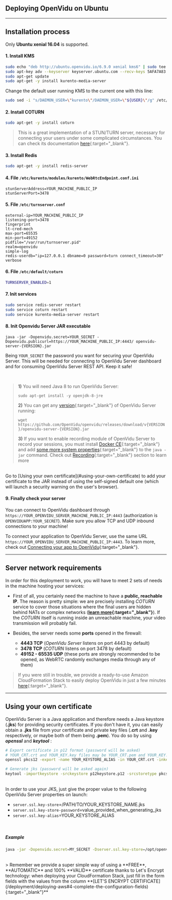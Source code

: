<h2 id="section-title">Deploying OpenVidu on Ubuntu</h2>
<hr>

## Installation process

Only **Ubuntu xenial 16.04** is supported.

#### 1. Install KMS
```bash
sudo echo "deb http://ubuntu.openvidu.io/6.9.0 xenial kms6" | sudo tee /etc/apt/sources.list.d/kurento.list
sudo apt-key adv --keyserver keyserver.ubuntu.com --recv-keys 5AFA7A83
sudo apt-get update
sudo apt-get -y install kurento-media-server
```

Change the default user running KMS to the current one with this line:

```bash
sudo sed -i "s/DAEMON_USER=\"kurento\"/DAEMON_USER=\"${USER}\"/g" /etc/default/kurento-media-server
```

#### 2. Install COTURN
```bash
sudo apt-get -y install coturn
```

> This is a great implementation of a STUN/TURN server, necessary for connecting your users under some complicated circumstances. You can check its documentation [here](https://github.com/coturn/coturn){:target="_blank"}.

#### 3. Install Redis
```bash
sudo apt-get -y install redis-server
```

#### 4. File `/etc/kurento/modules/kurento/WebRtcEndpoint.conf.ini`
```console
stunServerAddress=YOUR_MACHINE_PUBLIC_IP
stunServerPort=3478
```

#### 5. File `/etc/turnserver.conf`
```console
external-ip=YOUR_MACHINE_PUBLIC_IP
listening-port=3478
fingerprint
lt-cred-mech
max-port=65535
min-port=49152
pidfile="/var/run/turnserver.pid"
realm=openvidu
simple-log
redis-userdb="ip=127.0.0.1 dbname=0 password=turn connect_timeout=30"
verbose
```

#### 6. File `/etc/default/coturn`
```bash
TURNSERVER_ENABLED=1
```

#### 7. Init services
```bash
sudo service redis-server restart
sudo service coturn restart
sudo service kurento-media-server restart
```

#### 8. Init Openvidu Server JAR executable

```console
java -jar -Dopenvidu.secret=YOUR_SECRET -Dopenvidu.publicurl=https://YOUR_MACHINE_PUBLIC_IP:4443/ openvidu-server-{VERSION}.jar
```

Being `YOUR_SECRET` the password you want for securing your OpenVidu Server. This will be needed for connecting to OpenVidu Server dashboard and for consuming OpenVidu Server REST API. Keep it safe!

<br>

> **1)** You will need Java 8 to run OpenVidu Server:
> 
> `sudo apt-get install -y openjdk-8-jre`</br>
> 
> **2)** You can get any [version](/releases/){:target="_blank"} of OpenVidu Server running:
> 
> `wget https://github.com/OpenVidu/openvidu/releases/download/v{VERSION}/openvidu-server-{VERSION}.jar`</br>
>
> **3)** If you want to enable recording module of OpenVidu Server to record your sessions, you must install [Docker CE](https://docs.docker.com/install/linux/docker-ce/ubuntu/){:target="_blank"} and add [some more system properties](/advanced-features/recording/#2-launch-openvidu-server-with-new-properties){:target="_blank"} to the `java -jar` command. Check out [Recording](/advanced-features/recording){:target="_blank"} section to learn more

<br>
Go to [Using your own certificate](#using-your-own-certificate) to add your certificate to the JAR instead of using the self-signed default one (which will launch a security warning on the user's browser).

#### 9. Finally check your server

You can connect to OpenVidu dashboard through `https://YOUR_OPENVIDU_SERVER_MACHINE_PUBLIC_IP:4443` (authorization is `OPENVIDUAPP:YOUR_SECRET`). Make sure you allow TCP and UDP inbound connections to your machine!

To connect your application to OpenVidu Server, use the same URL `https://YOUR_OPENVIDU_SERVER_MACHINE_PUBLIC_IP:4443`. To learn more, check out [Connecting your app to OpenVidu](/deployment/deploying-app/#connecting-your-external-app-to-openvidu){:target="_blank"}.

---

## Server network requirements

In order for this deployment to work, you will have to meet 2 sets of needs in the machine hosting your services:
  
  - First of all, you certainly need the machine to have a **public, reachable IP**. The reason is pretty simple: we are precisely installing _COTURN_ service to cover those situations where the final users are hidden behind NATs or complex networks (**[learn more](/troubleshooting#6-what-are-stun-and-turn-servers-and-why-do-i-need-them){:target="_blank"}**). If the _COTURN_ itself is running inside an unreachable machine, your video transmission will probably fail.

  - Besides, the server needs some **ports** opened in the firewall:

      - **4443 TCP** (_OpenVidu Server_ listens on port 4443 by default)
      - **3478 TCP** (_COTURN_ listens on port 3478 by default)
      - **49152 - 65535 UDP** (these ports are strongly recommended to be opened, as WebRTC randomly exchanges media through any of them)
  
  > If you were still in trouble, we provide a ready-to-use Amazon CloudFormation Stack to easily deploy OpenVidu in just a few minutes [here](/deployment/deploying-aws){:target="_blank"}.

---

## Using your own certificate

OpenVidu Server is a Java application and therefore needs a Java keystore (**.jks**) for providing security certificates. If you don't have it, you can easily obtain a **.jks** file from your certificate and private key files (**.crt** and **.key** respectively, or maybe both of them being **.pem**). You do so by using **_openssl_** and **_keytool_** :

```bash
# Export certificate in p12 format (password will be asked)
# YOUR_CRT.crt and YOUR_KEY.key files may be YOUR_CRT.pem and YOUR_KEY.pem files instead
openssl pkcs12 -export -name YOUR_KEYSTORE_ALIAS -in YOUR_CRT.crt -inkey YOUR_PRIVATE_KEY.key -out p12keystore.p12

# Generate jks (password will be asked again)
keytool -importkeystore -srckeystore p12keystore.p12 -srcstoretype pkcs12 -deststoretype pkcs12 -alias YOUR_KEYSTORE_ALIAS -destkeystore YOUR_KEYSTORE_NAME.jks
```

<br>
In order to use your JKS, just give the proper value to the following OpenVidu Server properties on launch:

- `server.ssl.key-store`=/PATH/TO/YOUR_KEYSTORE_NAME.jks
- `server.ssl.key-store-password`=value_provided_when_generating_jks
- `server.ssl.key-alias`=YOUR_KEYSTORE_ALIAS

<br>

##### Example

```bash
java -jar -Dopenvidu.secret=MY_SECRET -Dserver.ssl.key-store=/opt/openvidu/my_keystore.jks -Dserver.ssl.key-store-password=MY_KEYSTORE_SECRET -Dserver.ssl.key-alias=my_cert_alias openvidu-server-2.5.0.jar
```

<br>
> Remember we provide a super simple way of using a **FREE**, **AUTOMATIC** and 100% **VALID** certificate thanks to Let's Encrypt technology: when deploying your CloudFormation Stack, just fill in the form fields with the values from the column **[LET'S ENCRYPT CERTIFICATE](/deployment/deploying-aws#4-complete-the-configuration-fields){:target="_blank"}**

<br>

